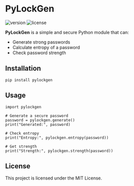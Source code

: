 # PyLockGen

![version](https://img.shields.io/badge/version-2.0.0-blue.svg)
![license](https://img.shields.io/badge/license-MIT-green)

**PyLockGen** is a simple and secure Python module that can:
-  Generate strong passwords
-  Calculate entropy of a password
-  Check password strength

## Installation

```
pip install pylockgen
```

## Usage
```
import pylockgen

# Generate a secure password
password = pylockgen.generate()
print("Generated:", password)

# Check entropy
print("Entropy:", pylockgen.entropy(password))

# Get strength 
print("Strength:", pylockgen.strength(password))

```

## License
This project is licensed under the MIT License.
